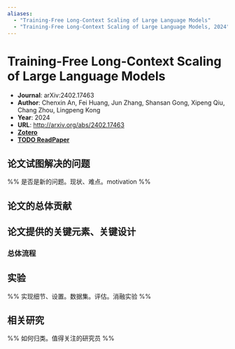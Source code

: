 ```yaml
---
aliases:
  - "Training-Free Long-Context Scaling of Large Language Models"
  - "Training-Free Long-Context Scaling of Large Language Models, 2024"
---
```

# Training-Free Long-Context Scaling of Large Language Models

- **Journal**: arXiv:2402.17463
- **Author**: Chenxin An, Fei Huang, Jun Zhang, Shansan Gong, Xipeng Qiu, Chang Zhou, Lingpeng Kong
- **Year**: 2024
- **URL**: http://arxiv.org/abs/2402.17463
- [**Zotero**](zotero://select/items/@2024TrainingFreeLongContextScalingAn)
- [**TODO ReadPaper**](https://readpaper.com)

## 论文试图解决的问题

%% 是否是新的问题。现状、难点。motivation %%

## 论文的总体贡献

## 论文提供的关键元素、关键设计

### 总体流程

## 实验

%% 实现细节、设置。数据集。评估。消融实验 %%

## 相关研究

%% 如何归类。值得关注的研究员 %%
